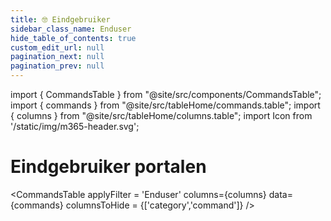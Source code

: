 ```yaml
---
title: 🤓 Eindgebruiker
sidebar_class_name: Enduser
hide_table_of_contents: true
custom_edit_url: null
pagination_next: null
pagination_prev: null
---
```


import { CommandsTable } from "@site/src/components/CommandsTable";
import { commands } from "@site/src/tableHome/commands.table";
import { columns } from "@site/src/tableHome/columns.table";
import Icon from '/static/img/m365-header.svg';

# <Icon/> Eindgebruiker portalen

<CommandsTable
applyFilter = 'Enduser'
columns={columns}
data={commands}
columnsToHide = {['category','command']}
/>
